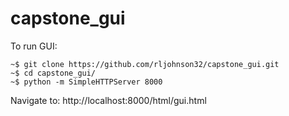 # capstone_gui

To run GUI:
```console
~$ git clone https://github.com/rljohnson32/capstone_gui.git
~$ cd capstone_gui/
~$ python -m SimpleHTTPServer 8000
```
Navigate to: http://localhost:8000/html/gui.html


